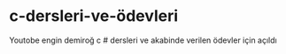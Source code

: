 # c-dersleri-ve-ödevleri
Youtobe engin demiroğ c # dersleri ve akabinde verilen ödevler için açıldı

